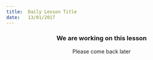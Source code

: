 ```yaml
---
title:  Daily Lesson Title
date:   13/01/2017
---
```


### <center>We are working on this lesson</center>
<center>Please come back later</center>